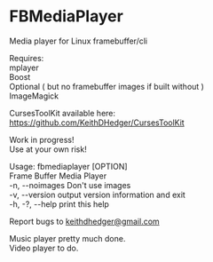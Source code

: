 # FBMediaPlayer
Media player for Linux framebuffer/cli

Requires:<br>
mplayer<br>
Boost<br>
Optional ( but no framebuffer images if built without )<br>
ImageMagick

CursesToolKit available here:<br>
https://github.com/KeithDHedger/CursesToolKit

Work in progress!<br>
Use at your own risk!

Usage: fbmediaplayer [OPTION]<br>
Frame Buffer Media Player<br>
 -n, --noimages	Don't use images<br>
 -v, --version	output version information and exit<br>
 -h, -?, --help	print this help<br>

Report bugs to keithdhedger@gmail.com

Music player pretty much done.<br>
Video player to do.

